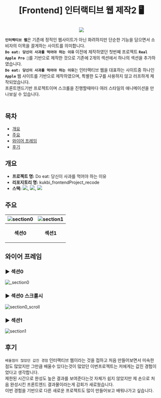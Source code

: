 <br><br>

<!-- 제목 -->
# <p align="center">[Frontend] 인터랙티브 웹 제작2 🖥️</p>

<!-- version -->
<p align="center">
<img src="https://img.shields.io/badge/Version-v.1.0.0-important"></p>


<!-- 내용 -->
<b>`인터랙티브 웹`</b>은 기존에 정적인 웹사이트가 아닌 화려하지만 단순한 기능을 담으면서 소비자의 이목을 끌게하는 사이트를 의미합니다.<br>
<b>`Do eat: 당신이 사과를 먹어야 하는 이유`</b> 이전에 제작하였던 첫번째 프로젝트 <b>`Real Apple Pro 🍎`</b>를 기반으로 제작한 것으로 기존에 2개의 섹션에서 하나의 섹션을 추가하였습니다.<br>
<b>`Do eat: 당신이 사과를 먹어야 하는 이유`</b>는 인터랙티브 웹을 대표하는 사이트중 하나인 <b>`Apple`</b> 웹 사이트를 기반으로 제작하였으며, 특별한 도구를 사용하지 않고 러프하게 제작되었습니다.<br>
프론트엔드기반 프로젝트이며 스크롤을 진행할때마다 여러 스타일의 애니메이션을 만나보실 수 있습니다.<br><br>

<!-- 목차 -->
## 목차
- [개요](#개요)
- [주요](#주요)
- [와이어 프레임](#와이어-프레임)
- [후기](#후기)

## 개요
- <b>프로젝트 명:</b> Do eat: 당신이 사과를 먹어야 하는 이유
- <b>리포지토리 명:</b> kukbi_frontendProject_recode
- <b>스택:</b> <img src="https://img.shields.io/badge/JavaScript-_?style=flat-square&logo=javascript&logoColor=black&color=%23F7DF1E">, <img src="https://img.shields.io/badge/HTML-_?style=flat-square&logo=html5&logoColor=white&color=%23E34F26">, <img src="https://img.shields.io/badge/CSS-_?style=flat-square&logo=css3&logoColor=white&color=%231572B6"> 

## 주요
|![section0](https://github.com/psh0121/kukbi_frontendProject_guide/assets/65241463/57874998-9ab3-4574-9895-fdbd030ac1eb)|![section1](https://github.com/psh0121/kukbi_frontendProject_guide/assets/65241463/d811809d-b85e-4774-8911-4ae84f2d60f2)|
|---|---|
|<p align="center"><b>섹션0</b></p>|<p align="center"><b>섹션1</b></p>|

## 와이어 프레임
<!-- wire frame -->
### ► 섹션0
![_section0](https://github.com/psh0121/kukbi_frontendProject_guide/assets/65241463/b87f67aa-7e4f-4bcb-9b74-90d65e9a9b94)

### ► 섹션0 스크롤시
![section0_scroll](https://github.com/psh0121/kukbi_frontendProject_guide/assets/65241463/65b1c779-3fd5-4474-97a7-90d9916e4ad1)

### ► 섹션1
![section1](https://github.com/psh0121/kukbi_frontendProject_guide/assets/65241463/55f8c2d1-917a-49af-978d-6b347d736147)

## 후기
<!-- 후기 -->
`배울점이 많았던 값진 경험` 인터랙티브 웹이라는 것을 접하고 처음 만들어보면서 미숙한 점도 많았지만 그만큼 배울수 있다는것이 많았던 이번프로젝트는 저에게는 값진 경험이었다고 생각합니다.<br>
제한된 시간으로 완성도 높은 결과를 보여준다는것 자체가 쉽지 않았지만 제 손으로 처음 완성시킨 프론트엔드 결과물이라는게 감회가 새로웠습니다.<br>
이번 경험을 기반으로 다른 새로운 프로젝트도 많이 만들어보고 배워나가고 싶습니다.